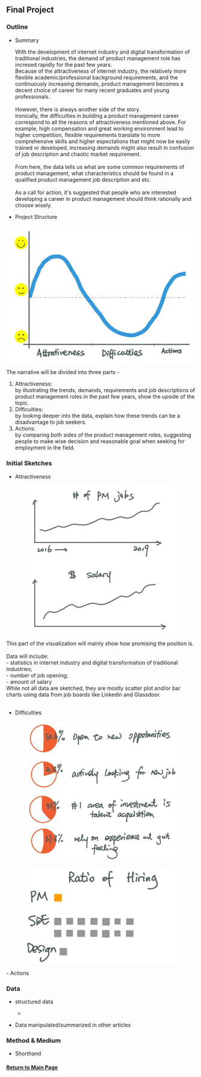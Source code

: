 ## Final Project

### Outline

- Summary 

  With the development of internet industry and digital transformation of traditional industries, the demand of product management role has incresed rapidly for the past few years.<br/>
  Because of the attractiveness of internet industry, the relatively more flexible academic/professional background requirements, and the continuously increasing demands, product management becomes a decent choice of career for many recent graduates and young professionals. <br/><br/>
  However, there is always another side of the story. <br/>
  Ironically, the difficulties in building a product management career correspond to all the reasons of attractiveness mentioned above. For example, high compensation and great working environment lead to higher competition, flexible requirements translate to more comprehensive skills and higher expectations that might now be easily trained or developed, increasing demands might also result in confusion of job description and chaotic market requirement.<br/><br/>
  From here, the data tells us what are some common requirements of product management, what characteristics should be found in a qualified product management job description and etc.<br/><br/>
  As a call for action, it's suggested that people who are interested developing a career in product management should think rationally and choose wisely.<br/>

- Project Structure
<p align="center">
<img src="./Emotion.JPG" width="500">
</p>

  The narrative will be divided into three parts - 
  1. Attractiveness: <br/> 
    by illustrating the trends, demands, requirements and job descriptions of product management roles in the past few years, show the upside of the topic.
  2. Difficulties: <br/> 
    by looking deeper into the data, explain how these trends can be a disadvantage to job seekers.
  3. Actions: <br/> 
    by comparing both sides of the product management roles, suggesting people to make wise decision and reasonable goal when seeking for employment in the field.

### Initial Sketches

- Attractiveness
<p align="center">
<img src="./increasing.JPG" width="400">
</p>
This part of the visualization will mainly show how promising the position is. <br/>
<br/>
Data will include: <br/>
    - statistics in internet industry and digital transformation of traditional industries; <br/>
    - number of job opening; <br/>
    - amount of salary <br/>
While not all data are sketched, they are mostly scatter plot and/or bar charts using data from job boards like Linkedin and Glassdoor. <br/><br/>

- Difficulties
<p align="center">
<img src="./percentage.JPG" width="400">
</p>

<p align="center">
<img src="./ratio.JPG" width="400">
</p>
- Actions
  
### Data

- structured data

  - 

- Data manipulated/summarized in other articles
  
### Method & Medium

- Shorthand <br/>





#### [Return to Main Page](/README.md)
